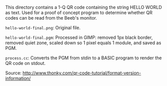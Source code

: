 This directory contains a 1-Q QR code containing the string HELLO WORLD as text.
Used for a proof of concept program to determine whether QR codes can be read
from the Beeb's monitor.

`hello-world-final.png`: Original file.

`hello-world-final.pgm`: Processed in GIMP: removed 1px black border, removed
quiet zone, scaled down so 1 pixel equals 1 module, and saved as PGM.

`process.cc`: Converts the PGM from stdin to a BASIC program to render the QR
code on stdout.

Source: <http://www.thonky.com/qr-code-tutorial/format-version-information/>
